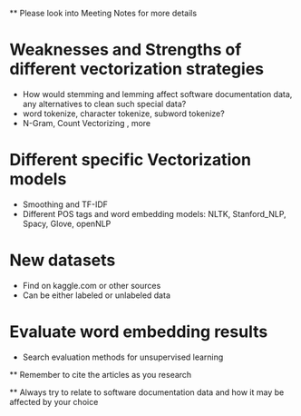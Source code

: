** Please look into Meeting Notes for more details

# Weaknesses and Strengths of different vectorization strategies
- How would stemming and lemming affect software documentation data, any alternatives to clean such special data?
- word tokenize, character tokenize, subword tokenize?
- N-Gram, Count Vectorizing , more

# Different specific Vectorization models
- Smoothing and TF-IDF
- Different POS tags and word embedding models: NLTK, Stanford_NLP, Spacy, Glove, openNLP

# New datasets
- Find on kaggle.com or other sources
- Can be either labeled or unlabeled data

# Evaluate word embedding results
- Search evaluation methods for unsupervised learning

** Remember to cite the articles as you research

** Always try to relate to software documentation data and how it may be affected by your choice
